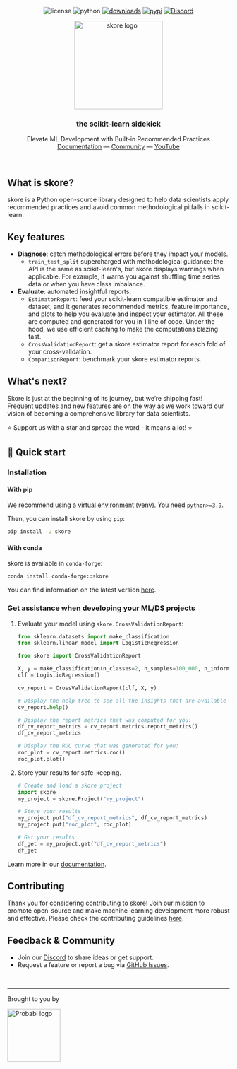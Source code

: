 <div align="center">

  ![license](https://img.shields.io/pypi/l/skore)
  ![python](https://img.shields.io/badge/python-3.9%20%7C%203.10%20%7C%203.11%20%7C%203.12-blue?style=flat&logo=python)
  [![downloads](https://static.pepy.tech/badge/skore/month)](https://pepy.tech/projects/skore)
  [![pypi](https://img.shields.io/pypi/v/skore)](https://pypi.org/project/skore/)
  [![Discord](https://img.shields.io/discord/1275821367324840119?label=Discord)](https://discord.probabl.ai/)

</div>

<div align="center">

  <picture>
    <source srcset="https://media.githubusercontent.com/media/probabl-ai/skore/main/sphinx/_static/images/Logo_Skore_Dark@2x.svg" media="(prefers-color-scheme: dark)">
    <img width="200" src="https://media.githubusercontent.com/media/probabl-ai/skore/main/sphinx/_static/images/Logo_Skore_Light@2x.svg" alt="skore logo">
  </picture>
  <h3>the scikit-learn sidekick</h3>

Elevate ML Development with Built-in Recommended Practices \
[Documentation](https://docs.skore.probabl.ai) — [Community](https://discord.probabl.ai) — [YouTube](https://youtube.com/playlist?list=PLSIzlWDI17bTpixfFkooxLpbz4DNQcam3)

</div>

<br />

## What is skore?

skore is a Python open-source library designed to help data scientists apply recommended practices and avoid common methodological pitfalls in scikit-learn.

## Key features

- **Diagnose**: catch methodological errors before they impact your models.
  - `train_test_split` supercharged with methodological guidance: the API is the same as scikit-learn's, but skore displays warnings when applicable. For example, it warns you against shuffling time series data or when you have class imbalance.
- **Evaluate**: automated insightful reports.
  - `EstimatorReport`: feed your scikit-learn compatible estimator and dataset, and it generates recommended metrics, feature importance, and plots to help you evaluate and inspect your estimator. All these are computed and generated for you in 1 line of code. Under the hood, we use efficient caching to make the computations blazing fast.
  - `CrossValidationReport`: get a skore estimator report for each fold of your cross-validation.
  - `ComparisonReport`: benchmark your skore estimator reports.

## What's next?

Skore is just at the beginning of its journey, but we’re shipping fast! Frequent updates and new features are on the way as we work toward our vision of becoming a comprehensive library for data scientists.

⭐ Support us with a star and spread the word - it means a lot! ⭐

## 🚀 Quick start

### Installation

#### With pip

We recommend using a [virtual environment (venv)](https://docs.python.org/3/tutorial/venv.html). You need `python>=3.9`.

Then, you can install skore by using `pip`:
```bash
pip install -U skore
```

#### With conda

skore is available in `conda-forge`:

```bash
conda install conda-forge::skore
```

You can find information on the latest version [here](https://anaconda.org/conda-forge/skore).

### Get assistance when developing your ML/DS projects

1. Evaluate your model using `skore.CrossValidationReport`:
    ```python
    from sklearn.datasets import make_classification
    from sklearn.linear_model import LogisticRegression

    from skore import CrossValidationReport

    X, y = make_classification(n_classes=2, n_samples=100_000, n_informative=4)
    clf = LogisticRegression()

    cv_report = CrossValidationReport(clf, X, y)

    # Display the help tree to see all the insights that are available to you
    cv_report.help()
    ```

    ```python
    # Display the report metrics that was computed for you:
    df_cv_report_metrics = cv_report.metrics.report_metrics()
    df_cv_report_metrics
    ```

    ```python
    # Display the ROC curve that was generated for you:
    roc_plot = cv_report.metrics.roc()
    roc_plot.plot()
    ```

1. Store your results for safe-keeping.
    ```python
    # Create and load a skore project
    import skore
    my_project = skore.Project("my_project")
    ```

    ```python
    # Store your results
    my_project.put("df_cv_report_metrics", df_cv_report_metrics)
    my_project.put("roc_plot", roc_plot)
    ```

    ```python
    # Get your results
    df_get = my_project.get("df_cv_report_metrics")
    df_get
    ```

Learn more in our [documentation](https://docs.skore.probabl.ai).


## Contributing

Thank you for considering contributing to skore! Join our mission to promote open-source and make machine learning development more robust and effective. Please check the contributing guidelines [here](https://github.com/probabl-ai/skore/blob/main/CONTRIBUTING.rst).


## Feedback & Community

-   Join our [Discord](https://discord.probabl.ai/) to share ideas or get support.
-   Request a feature or report a bug via [GitHub Issues](https://github.com/probabl-ai/skore/issues).

<br />

---

Brought to you by

<a href="https://probabl.ai" target="_blank">
    <picture>
        <source srcset="https://media.githubusercontent.com/media/probabl-ai/skore/main/sphinx/_static/images/Probabl-logo-orange.png" media="(prefers-color-scheme: dark)">
        <img width="120" src="https://media.githubusercontent.com/media/probabl-ai/skore/main/sphinx/_static/images/Probabl-logo-blue.png" alt="Probabl logo">
    </picture>
</a>
